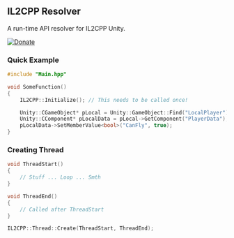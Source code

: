 ## IL2CPP Resolver
A run-time API resolver for IL2CPP Unity.

[![Donate](https://img.shields.io/badge/Donate-PayPal-red.svg)](https://www.paypal.com/donate/?hosted_button_id=F86FFE644E55E)

### Quick Example
```cpp
#include "Main.hpp"

void SomeFunction()
{
    IL2CPP::Initialize(); // This needs to be called once!

    Unity::CGameObject* pLocal = Unity::GameObject::Find("LocalPlayer");
    Unity::CComponent* pLocalData = pLocal->GetComponent("PlayerData");
    pLocalData->SetMemberValue<bool>("CanFly", true);
}
```

### Creating Thread
```cpp
void ThreadStart()
{ 
    // Stuff ... Loop ... Smth
}

void ThreadEnd()
{
    // Called after ThreadStart
}

IL2CPP::Thread::Create(ThreadStart, ThreadEnd);
```
